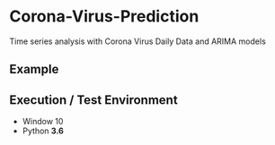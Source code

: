 # Corona-Virus-Prediction

Time series analysis with Corona Virus Daily Data and ARIMA models

## Example


## Execution / Test Environment

- Window 10
- Python **3.6**
